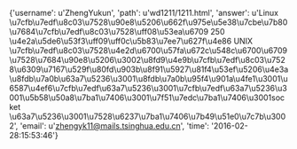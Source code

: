 {'username': u'ZhengYukun', 'path': u'wd1211/1211.html', 'answer': u'Linux \u7cfb\u7edf\u8c03\u7528\u90e8\u5206\u662f\u975e\u5e38\u7cbe\u7b80\u7684\u7cfb\u7edf\u8c03\u7528\uff08\u53ea\u6709 250 \u4e2a\u5de6\u53f3\uff09\uff0c\u5b83\u7ee7\u627f\u4e86 UNIX \u7cfb\u7edf\u8c03\u7528\u4e2d\u6700\u57fa\u672c\u548c\u6700\u6709\u7528\u7684\u90e8\u5206\u3002\u8fd9\u4e9b\u7cfb\u7edf\u8c03\u7528\u6309\u7167\u529f\u80fd\u903b\u8f91\u5927\u81f4\u53ef\u5206\u4e3a\u8fdb\u7a0b\u63a7\u5236\u3001\u8fdb\u7a0b\u95f4\u901a\u4fe1\u3001\u6587\u4ef6\u7cfb\u7edf\u63a7\u5236\u3001\u7cfb\u7edf\u63a7\u5236\u3001\u5b58\u50a8\u7ba1\u7406\u3001\u7f51\u7edc\u7ba1\u7406\u3001socket \u63a7\u5236\u3001\u7528\u6237\u7ba1\u7406\u7b49\u51e0\u7c7b\u3002', 'email': u'zhengyk11@mails.tsinghua.edu.cn', 'time': '2016-02-28:15:53:46'}